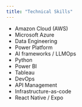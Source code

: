 ```yaml
---
title: "Technical Skills"
---
```


- Amazon Cloud (AWS)
- Microsoft Azure
- Data Engineering
- Power Platform
- AI frameworks / LLMOps
- Python
- Power BI
- Tableau
- DevOps
- API Management
- Infrastructure-as-code
- React Native / Expo
